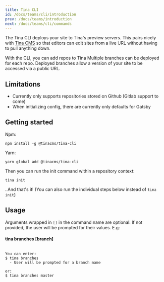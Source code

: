 ```yaml
---
title: Tina CLI
id: /docs/teams/cli/introduction
prev: /docs/teams/introduction
next: /docs/teams/cli/commands
---
```


The Tina CLI deploys your site to Tina's preview servers. This pairs nicely with [Tina CMS](https://github.com/tinacms/tinacms) so that editors can edit sites from a live URL without having to pull anything down.

With the CLI, you can add repos to Tina
Multiple branches can be deployed for each repo. Deployed branches allow a version of your site to be accessed via a public URL.

## Limitations

- Currently only supports repositories stored on Github (Gitlab support to come)
- When initializing config, there are currently only defaults for Gatsby

## Getting started

Npm:

`npm install -g @tinacms/tina-cli`

Yarn:

`yarn global add @tinacms/tina-cli`

Then you can run the init command within a repository context:

`tina init`

..And that's it! (You can also run the individual steps below instead of `tina init`)

## Usage

Arguments wrapped in `[]` in the command name are optional. If not provided, the user will be prompted for their values.
E.g:

#### tina branches [branch]

```

You can enter:
$ tina branches
  - User will be prompted for a branch name

or:
$ tina branches master
```

